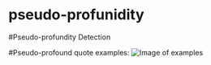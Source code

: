# pseudo-profunidity
#Pseudo-profundity Detection

#Pseudo-profound quote examples:
![Image of examples](https://raw.githubusercontent.com/jerrychihchun/pseudo-profunidity/master/figures/quotes.jpg)
